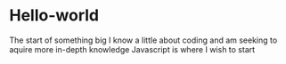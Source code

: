 # Hello-world
The start of something big
I know a little about coding and am seeking to aquire more in-depth knowledge
Javascript is where I wish to start
